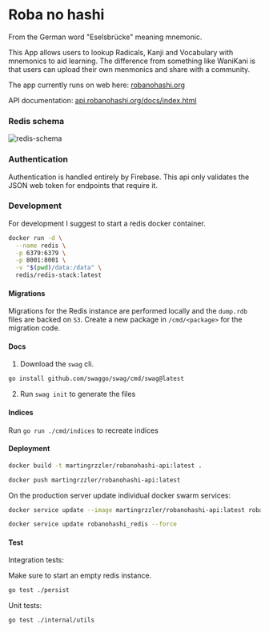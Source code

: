 # Roba no hashi

From the German word "Eselsbrücke" meaning mnemonic.

This App allows users to lookup Radicals, Kanji and Vocabulary with mnemonics to aid learning.
The difference from something like WaniKani is that users can upload their own menmonics and share with a community.

The app currently runs on web here: [robanohashi.org](https://robanohashi.org)

API documentation: [api.robanohashi.org/docs/index.html](https://api.robanohashi.org/docs/index.html)

### Redis schema
![redis-schema](https://github.com/martingrzzler/robanohashi-backend/assets/54838006/376585fa-3f64-4d0d-a863-43280a278fe0)

### Authentication
Authentication is handled entirely by Firebase. This api only validates the JSON web token for endpoints that require it.

### Development

For development I suggest to start a redis docker container.
```bash
docker run -d \
  --name redis \
  -p 6379:6379 \
  -p 8001:8001 \
  -v "$(pwd)/data:/data" \
  redis/redis-stack:latest
```

#### Migrations
Migrations for the Redis instance are performed locally and the `dump.rdb` files are backed on `S3`.
Create a new package in `/cmd/<package>` for the migration code.

#### Docs
1. Download the `swag` cli.
```bash
go install github.com/swaggo/swag/cmd/swag@latest
```
2. Run `swag init` to generate the files

#### Indices
Run `go run ./cmd/indices` to recreate indices

#### Deployment
```bash
docker build -t martingrzzler/robanohashi-api:latest .
```
```bash
docker push martingrzzler/robanohashi-api:latest
```

On the production server update individual docker swarm services:
```bash
docker service update --image martingrzzler/robanohashi-api:latest robanohashi_api
```

```bash
docker service update robanohashi_redis --force
```

#### Test
Integration tests:

Make sure to start an empty redis instance.
```bash
go test ./persist
```

Unit tests:
```bash
go test ./internal/utils
```

